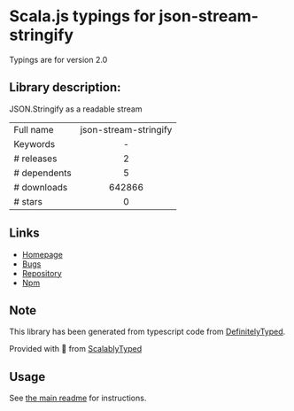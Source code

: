 
# Scala.js typings for json-stream-stringify

Typings are for version 2.0

## Library description:
JSON.Stringify as a readable stream

|                    |                 |
| ------------------ | :-------------: |
| Full name          | json-stream-stringify |
| Keywords           | - |
| # releases         | 2 |
| # dependents       | 5 |
| # downloads        | 642866 |
| # stars            | 0 |

## Links
- [Homepage](https://github.com/Faleij/json-stream-stringify#readme)
- [Bugs](https://github.com/faleij/json-stream-stringify/issues)
- [Repository](https://github.com/Faleij/json-stream-stringify)
- [Npm](https://www.npmjs.com/package/json-stream-stringify)
    


## Note
This library has been generated from typescript code from [DefinitelyTyped](https://definitelytyped.org).

Provided with :purple_heart: from [ScalablyTyped](https://github.com/oyvindberg/ScalablyTyped)

## Usage
See [the main readme](../../readme.md) for instructions.


